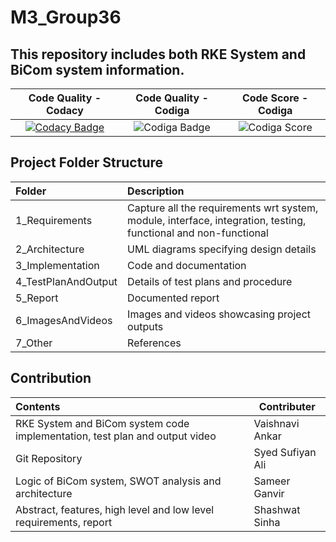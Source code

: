 # M3_Group36

## This repository includes both RKE System and BiCom system information.

| Code Quality - Codacy | Code Quality - Codiga | Code Score - Codiga |
| :-------------------: | :-------------------: | :-----------------: |
| [![Codacy Badge](https://app.codacy.com/project/badge/Grade/7b1a1ec0e03648d487deba953d02e5af)](https://www.codacy.com/gh/shashwat2811/M3_Group36/dashboard?utm_source=github.com&amp;utm_medium=referral&amp;utm_content=shashwat2811/M3_Group36&amp;utm_campaign=Badge_Grade) | ![Codiga Badge](https://api.codiga.io/project/31879/status/svg) | ![Codiga Score](https://api.codiga.io/project/31879/score/svg) |
## Project Folder Structure 
| Folder              | Description                                                                                                     |
| :------------------ | :-------------------------------------------------------------------------------------------------------------- |
| 1_Requirements      | Capture all the requirements wrt system, module, interface, integration, testing, functional and non-functional |
| 2_Architecture      | UML diagrams specifying design details                                                                          |
| 3_Implementation    | Code and documentation                                                                                          |
| 4_TestPlanAndOutput | Details of test plans and procedure                                                                             |
| 5_Report            | Documented report                                                                                               |
| 6_ImagesAndVideos   | Images and videos showcasing project outputs                                                                    |
| 7_Other             | References                                                                                                      |

## Contribution
| Contents                                                                    | Contributer      |
| :-------------------------------------------------------------------------- | ---------------- |
| RKE System and BiCom system code implementation, test plan and output video | Vaishnavi Ankar  |
| Git Repository                                                              | Syed Sufiyan Ali |
| Logic of BiCom system, SWOT analysis and architecture                       | Sameer Ganvir    |
| Abstract, features, high level and low level requirements, report  | Shashwat Sinha   |
